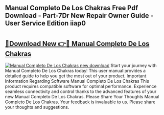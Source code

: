 ## Manual Completo De Los Chakras Free Pdf Download - Part-7Dr New Repair Owner Guide - User Service Edition iiap0

# <h2><a href="http://bc16728.oget.top/?id=Manual+Completo+De+Los+Chakras">🔗Download New 👉🔴 Manual Completo De Los Chakras</a></h2>

[![Manual Completo De Los Chakras new download](https://i.imgur.com/5g1atiW.png)](http://bc16728.oget.top/?id=Manual+Completo+De+Los+Chakras)
Start your journey with Manual Completo De Los Chakras today! This user manual provides a detailed guide to help you get the most out of your product. Important Information Regarding Software Manual Completo De Los Chakras This product requires compatible software for optimal performance. Experience seamless connectivity and control thanks to the advanced features of your new Manual Completo De Los Chakras. Please Share Your Thoughts Manual Completo De Los Chakras. Your feedback is invaluable to us. Please share your thoughts and suggestions.
